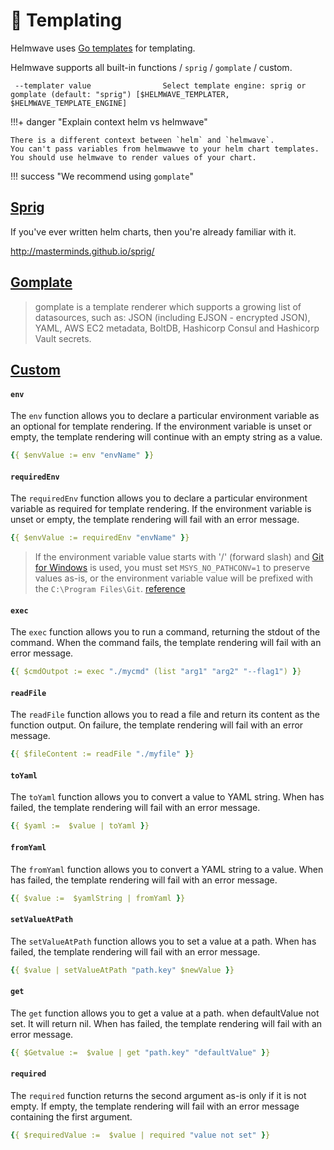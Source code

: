 # 📄 Templating

Helmwave uses [Go templates](https://godoc.org/text/template) for templating.

Helmwave supports all built-in functions / `sprig` / `gomplate` / custom.

` --templater value                Select template engine: sprig or gomplate (default: "sprig") [$HELMWAVE_TEMPLATER, $HELMWAVE_TEMPLATE_ENGINE]`

!!!+ danger "Explain context helm vs helmwave"

    There is a different context between `helm` and `helmwave`.
    You can't pass variables from helmwawve to your helm chart templates.
    You should use helmwave to render values of your chart.


!!! success "We recommend using `gomplate`"


## [Sprig](https://godoc.org/github.com/Masterminds/sprig)

If you've ever written helm charts, then you're already familiar with it.

http://masterminds.github.io/sprig/

## [Gomplate](https://docs.gomplate.ca/)

> gomplate is a template renderer which supports a growing list of datasources, such as: JSON (including EJSON - encrypted JSON), YAML, AWS EC2 metadata, BoltDB, Hashicorp Consul and Hashicorp Vault secrets.

## [Custom](https://github.com/helmwave/helmwave/blob/release-0.27.3/pkg/template/func.go)

#### `env`
The `env` function allows you to declare a particular environment variable as an optional for template rendering.
If the environment variable is unset or empty, the template rendering will continue with an empty string as a value.

```yaml
{{ $envValue := env "envName" }}
```

#### `requiredEnv`
The `requiredEnv` function allows you to declare a particular environment variable as required for template rendering.
If the environment variable is unset or empty, the template rendering will fail with an error message.

```yaml
{{ $envValue := requiredEnv "envName" }}
```

> If the environment variable value starts with '/' (forward slash) and [Git for Windows](https://git-scm.com/download/win) is used, you must set `MSYS_NO_PATHCONV=1` to preserve values as-is, or the environment variable value will be prefixed with the `C:\Program Files\Git`. [reference](https://github.com/git-for-windows/build-extra/blob/main/ReleaseNotes.md#known-issues)

#### `exec`
The `exec` function allows you to run a command, returning the stdout of the command. When the command fails, the template rendering will fail with an error message.

```yaml
{{ $cmdOutpot := exec "./mycmd" (list "arg1" "arg2" "--flag1") }}
```


#### `readFile`
The `readFile` function allows you to read a file and return its content as the function output. On failure, the template rendering will fail with an error message.

```yaml
{{ $fileContent := readFile "./myfile" }}
```


#### `toYaml`
The `toYaml` function allows you to convert a value to YAML string. When has failed, the template rendering will fail with an error message.

```yaml
{{ $yaml :=  $value | toYaml }}
```

#### `fromYaml`
The `fromYaml` function allows you to convert a YAML string to a value. When has failed, the template rendering will fail with an error message.

```yaml
{{ $value :=  $yamlString | fromYaml }}
```

#### `setValueAtPath`
The `setValueAtPath` function allows you to set a value at a path. When has failed, the template rendering will fail with an error message.

```yaml
{{ $value | setValueAtPath "path.key" $newValue }}
```

#### `get`
The `get` function allows you to get a value at a path. when defaultValue not set. It will return nil. When has failed, the template rendering will fail with an error message.

```yaml
{{ $Getvalue :=  $value | get "path.key" "defaultValue" }}
```


#### `required`
The `required` function returns the second argument as-is only if it is not empty. If empty, the template rendering will fail with an error message containing the first argument.

```yaml
{{ $requiredValue :=  $value | required "value not set" }}
```


